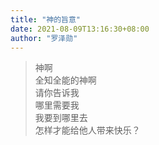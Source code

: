 ```yaml
---
title: "神的旨意"
date: 2021-08-09T13:16:30+08:00
author: "罗泽勋"
---
```

> 神啊  
> 全知全能的神啊  
> 请你告诉我   
> 哪里需要我  
> 我要到哪里去  
> 怎样才能给他人带来快乐？  
